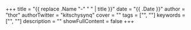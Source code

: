 +++
title = "{{ replace .Name "-" " " | title }}"
date = "{{ .Date }}"
author = "thor"
authorTwitter = "kitschysynq"
cover = ""
tags = ["", ""]
keywords = ["", ""]
description = ""
showFullContent = false
+++
